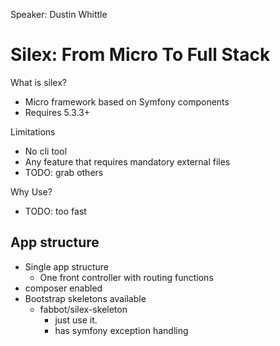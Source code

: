 Speaker: Dustin Whittle
# Silex: From Micro To Full Stack

What is silex?
- Micro framework based on Symfony components
- Requires 5.3.3+

Limitations
- No cli tool
- Any feature that requires mandatory external files
- TODO: grab others

Why Use?
- TODO: too fast

## App structure
- Single app structure
  - One front controller with routing functions
- composer enabled
- Bootstrap skeletons available
  - fabbot/silex-skeleton
    - just use it.
    - has symfony exception handling
